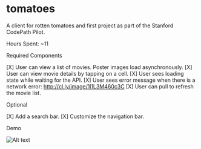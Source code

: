 # tomatoes
A client for rotten tomatoes and first project as part of the Stanford CodePath Pilot.

Hours Spent: ~11

Required Components

[X] User can view a list of movies. Poster images load asynchronously.
[X] User can view movie details by tapping on a cell.
[X] User sees loading state while waiting for the API.
[X] User sees error message when there is a network error: http://cl.ly/image/1l1L3M460c3C
[X] User can pull to refresh the movie list.

Optional

[X] Add a search bar.
[X] Customize the navigation bar.

Demo

![Alt text](https://github.com/hassank/tomatoes/blob/master/TomatoesLice.gif "Tomatoes")
